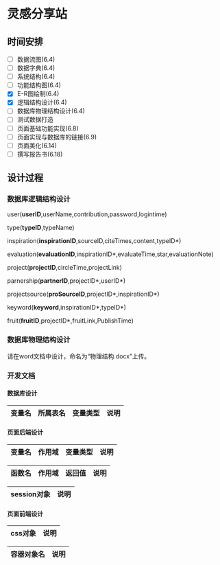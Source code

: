 # 灵感分享站
## 时间安排
- [ ] 数据流图(6.4)
- [ ] 数据字典(6.4)
- [ ] 系统结构(6.4)
- [ ] 功能结构图(6.4)
- [x] E-R图绘制(6.4)
- [x] 逻辑结构设计(6.4)
- [ ] 数据库物理结构设计(6.4)
- [ ] 测试数据打造
- [ ] 页面基础功能实现(6.8)
- [ ] 页面实现与数据库的链接(6.9)
- [ ] 页面美化(6.14)
- [ ] 撰写报告书(6.18)
## 设计过程
### 数据库逻辑结构设计
user(**userID**,userName,contribution,password,logintime)

type(**typeID**,typeName)

inspiration(**inspirationID**,sourceID,citeTimes,content,typeID\*)

evaluation(**evaluationID**,inspirationID\*,evaluateTime,star,evaluationNote)

project(**projectID**,circleTime,projectLink)

parnership(**partnerID**,projectID\*,userID\*)

projectsource(**proSourceID**,projectID\*,inspirationID\*)

keyword(**keyword**,inspirationID\*,typeID\*)

fruit(**fruitID**,projectID\*,fruitLink,PublishTime)

### 数据库物理结构设计

请在word文档中设计，命名为“物理结构.docx”上传。

### 开发文档

#### 数据库设计
|变量名|所属表名|变量类型|说明|
|---|---|---|---|

#### 页面后端设计
|变量名|作用域|变量类型|说明|
|---|---|---|---|

|函数名|作用域|返回值|说明|
|---|---|---|---|

|session对象|说明|
|---|---|

#### 页面前端设计
|css对象|说明|
|---|---|

|容器对象名|说明|
|---|---|

